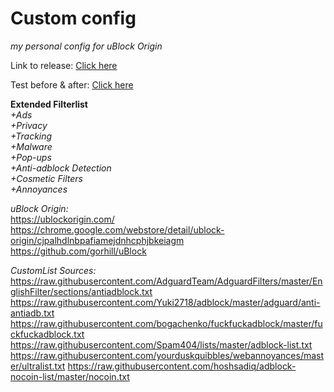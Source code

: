 # Custom config
*my personal config for uBlock Origin*

Link to release: [Click here](https://github.com/blitzmid123/ublock_origin/releases/tag/Release)

Test before & after: [Click here](https://d3ward.github.io/toolz/adblock.html)

**Extended Filterlist**  
*+Ads    
+Privacy  
+Tracking  
+Malware  
+Pop-ups  
+Anti-adblock Detection  
+Cosmetic Filters  
+Annoyances*  


*uBlock Origin:*  
https://ublockorigin.com/  
https://chrome.google.com/webstore/detail/ublock-origin/cjpalhdlnbpafiamejdnhcphjbkeiagm  
https://github.com/gorhill/uBlock  

*CustomList Sources:*  
https://raw.githubusercontent.com/AdguardTeam/AdguardFilters/master/EnglishFilter/sections/antiadblock.txt  
https://raw.githubusercontent.com/Yuki2718/adblock/master/adguard/anti-antiadb.txt  
https://raw.githubusercontent.com/bogachenko/fuckfuckadblock/master/fuckfuckadblock.txt  
https://raw.githubusercontent.com/Spam404/lists/master/adblock-list.txt  
https://raw.githubusercontent.com/yourduskquibbles/webannoyances/master/ultralist.txt
https://raw.githubusercontent.com/hoshsadiq/adblock-nocoin-list/master/nocoin.txt
